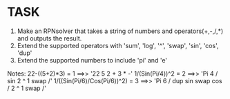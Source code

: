 # TASK

1. Make an RPNsolver that takes a string of numbers and operators(+,-,/,*) and outputs the result.
2. Extend the supported operators with 'sum', 'log', '^', 'swap', 'sin', 'cos', 'dup'
3. Extend the supported numbers to include 'pi' and 'e'

Notes:
22-((5+2)*3) = 1					==>>        '22 5 2 + 3 * -'
1/(Sin(Pi/4))^2 = 2					==>>        'Pi 4 / sin 2 ^ 1 swap /'
1/((Sin(Pi/6)/Cos(Pi/6))^2) = 3		==>> 		'Pi 6 / dup sin swap cos / 2 ^ 1 swap /'
